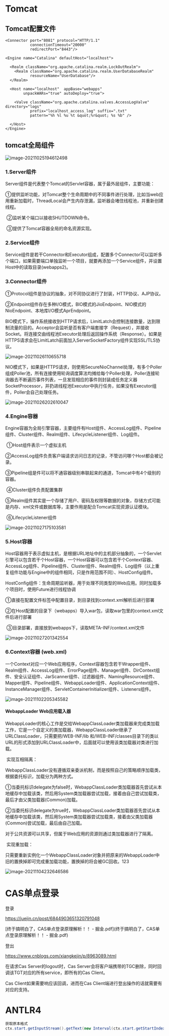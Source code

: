 # Tomcat

## Tomcat配置文件

<?xml version="1.0" encoding="UTF-8"?>
<Server port="8005" shutdown="SHUTDOWN">
  <Listener className="org.apache.catalina.startup.VersionLoggerListener" />
  <Listener className="org.apache.catalina.core.AprLifecycleListener" SSLEngine="on" />
  <Listener className="org.apache.catalina.core.JreMemoryLeakPreventionListener" />
  <Listener className="org.apache.catalina.mbeans.GlobalResourcesLifecycleListener" />
  <Listener className="org.apache.catalina.core.ThreadLocalLeakPreventionListener" />

  <GlobalNamingResources>
    <Resource name="UserDatabase" auth="Container"
              type="org.apache.catalina.UserDatabase"
              description="User database that can be updated and saved"
              factory="org.apache.catalina.users.MemoryUserDatabaseFactory"
              pathname="conf/tomcat-users.xml" />
  </GlobalNamingResources>

  <Service name="Catalina">


    <Connector port="8081" protocol="HTTP/1.1"
               connectionTimeout="20000"
               redirectPort="8443"/>
<Connector port="8443" protocol="org.apache.coyote.http11.Http11NioProtocol" maxThreads="150" SSLEnabled="true">
        <SSLHostConfig>
           <Certificate certificateKeystoreFile="D:/liuyx.keystore" type="RSA" certificateKeystoreType="JKS" certificateKeystorePassword="123456"/>
        </SSLHostConfig>
</Connector>


    <Engine name="Catalina" defaultHost="localhost">
    
      <Realm className="org.apache.catalina.realm.LockOutRealm">
        <Realm className="org.apache.catalina.realm.UserDatabaseRealm"
               resourceName="UserDatabase"/>
      </Realm>
    
      <Host name="localhost"  appBase="webapps"
            unpackWARs="true" autoDeploy="true">
    
        <Valve className="org.apache.catalina.valves.AccessLogValve" directory="logs"
               prefix="localhost_access_log" suffix=".txt"
               pattern="%h %l %u %t &quot;%r&quot; %s %b" />
    
      </Host>
    </Engine>
  </Service>
</Server>

## tomcat全局组件

![image-20211025194612498](image-20211025194612498.png)

### 1.Server组件

​	Server组件是代表整个Tomcat的Servlet容器，属于最外层组件，主要功能：

​	①提供监听功能，对Tomcat整个生命周期中的不同事件进行处理，比如当web应用重新加载时，ThreadLocal会产生内存泄漏，监听器会堵住线程池，并重新创建线程。

​	②监听某个端口以接收SHUTDOWN命令。

​	③提供了Tomcat容器全局的命名资源实现。

### 2.Service组件

​	Service组件是若干Connector和Executor组成，配置多个Connector可以监听多个端口，如果需要端口单独监听一个项目，就要再添加一个Service组件，并设置Host中的读取目录(webapps2)。

### 3.Connector组件

​	①Protocol组件是协议的抽象，对不同协议进行了封装，HTTP协议、AJP协议。

​	②Endpoint组件存在多种I/O模式，BIO模式的JioEndpoint、NIO模式的NioEndpoint、本地库I/O模式AprEndpoint。

​	BIO模式下，操作系统接收到HTTP请求后，LimitLatch会控制连接数量，达到限制流量的目的。Acceptor会监听是否有客户端套接字（Request），并接收Socket。将连接交由线程池Executor处理后返回操作系统（Response）。如果是HTTPS请求会在LimitLatch前面加入ServerSocketFactory组件实现SSL/TLS协议。

![image-20211026110655718](image-20211026110655718.png)

​	NIO模式下，如果是HTTPS请求，则使用SecureNioChannel处理，有多个Poller组成Poller池，所有连接使用轮询调度算法均摊给每个Poller处理，Poller连接轮询器去不断遍历事件列表，一旦发现相应的事件则封装成任务定义器SocketProcessor，并扔进线程池Executor中执行任务，如果没有Executor组件，Poller会自己处理任务。

![image-20211026202610047](image-20211026202610047.png)

### 4.Engine容器

​	Engine容器为全局引擎容器，主要组件有Host组件、AccessLog组件、Pipeline组件、Cluster组件、Realm组件、LifecycleListener组件、Log组件。

​	①Host组件表示一个虚拟主机

​	②AccessLog组件负责客户端请求访问日志的记录，不管访问哪个Host都会被记录。

​	③Pipeline组是件可以将不通容器级别串联起来的通道，Tomcat中有4个级别的容器。

​	④Cluster组件负责配置集群

​	⑤Realm组件其实是一个存储了用户、密码及权限等数据的对象，存储方式可能是内存、xml文件或数据库等，主要作用是配合Tomcat实现资源认证模块。

​	⑥LifecycleListener组件

![image-20211027175103581](image-20211027175103581.png)

### 5.Host容器

​	Host容器用于表示虚拟主机，是根据URL地址中的主机部分抽象的，一个Servlet引擎可以包含若干个Host容器，一个Host容器可以包含若干个Context容器、AccessLog组件、Pipeline组件、Cluster组件、Realm组件、Log组件（以上重复组件功能与Engine中的组件相同，只是作用范围不同）、HostConfig组件。

​	HostConfig组件：生命周期监听器，用于处理不同类型的Web应用。同时加载多个项目时，使用Future进行线程协调

​		①直接在配置文件<Context/>标签中配置目录，到目录找到context.xml解析后进行部署

​		②在Host配置的目录下（webapps）导入war包，读取war包里的context.xml文件后进行部署

​		③目录部署，直接放到webapps下，读取META-INF/context.xml文件

![image-20211027201342554](image-20211027201342554.png)

### 6.Context容器 (web.xml)

​	一个Context对应一个Web应用程序，Context容器包含若干Wrapper组件、Realm组件、AccessLog组件、ErrorPage组件、Manager组件、DirContext组件、安全认证组件、JarScanner组件、过滤器组件、NamingResource组件、Mapper组件、Pipeline组件、WebappLoader组件、ApplicationContext组件、InstanceManager组件、ServletContainerInitializer组件、Listeners组件。

![image-20211102205345582](image-20211102205345582.png)

#### WebappLoader Web应用载入器  

​	WebappLoader的核心工作是交给WebappClassLoader类加载器来完成类加载工作，它是一个自定义的类加载器，WebappClassLoader继承了URLClassLoader，只需要把/WEB-INF/lib 和/WEB-INF/classes目录下的类以URL的形式添加到URLClassLoader中，后面就可以使用该类加载器对类进行加载。

​	实现互相隔离：

​	WebappClassLoader没有遵循双亲委派机制，而是按照自己的策略顺序加载类，根据委托标识，加载分为两种方式。

​	①当委托标识delegate为false时，WebappClassLoader类加载器首先尝试从本地缓存中加载该类，然后用System类加载器尝试加载，接着由自己尝试加载类，最后才由父类加载器(Common)加载。

​	②当委托标识delegate为true时，WebappClassLoader类加载器首先尝试从本地缓存中加载该类，然后用System类加载器尝试加载类，接着由父类加载器(Common)尝试加载，最后由自己加载。

​	对于公共资源可以共享，但属于Web应用的资源则通过类加载器进行了隔离。

​	实现重加载：

​	只需要重新实例化一个WebappClassLoader对象并把原来的WebappLoader中旧的置换掉即可完成重加载功能，置换掉的将会被GC回收。123

![image-20211104232646586](image-20211104232646586.png)

# CAS单点登录

登录

https://juejin.cn/post/6844903651320791048

 [终于搞明白了，CAS单点登录原理解析！！ - 掘金.pdf](终于搞明白了，CAS单点登录原理解析！！ - 掘金.pdf) 

登出

https://www.cnblogs.com/xiangkejin/p/8963089.html

在请求Cas Server的logout时，Cas Server会将客户端携带的TGC删除，同时回调该TGT对应的所有service，即所有的Cas Client。

Cas Client如果需要响应该回调，进而在Cas Client端进行登出操作的话就需要有对应的支持。



# ANTLR4

```java
获取原本格式
ctx.start.getInputStream().getText(new Interval(ctx.start.getStartIndex(), ctx.stop.getStopIndex()));
```
